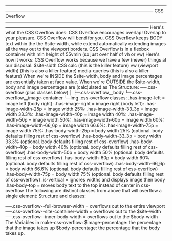 —————————————————————————————————————————————————————————————————————
CSS Overflow
————————————————————————————————————————————————————————————————————
Here's what the CSS Overflow does:
CSS Overflow encourages overlap! Overlap to your pleasure. CSS Overflow will bend for you.
CSS Overflow keeps BODY text within the the $site-width, while extend automatically extending images
all the way out to the viewport borders.
CSS Overflow is in a flexbox container with min height of 55vmin (so just over half of vh or vw)
Here's how it works:
CSS Overflow works because we have a few (newer) things at our disposal:
$site-sidth
CSS calc (this is the killer feature)
vw (viewport width) (this is also a killer feature)
media-queries (this is also a killer feature)
When we're INSIDE the $site-width, body and image percentages are essentially taken at face value.
When we're OUTSIDE the $site-width, body and image percentages are (calc)ulated as
The Structure:
──.css-overflow (plus classes below)
        │
        ├─.css-overflow__body
        └─.css-overflow__image-container
                └─img
.css-overflow classes:
   .has-image-left         = image left (body right):
   .has-image-right        = image right (body left):
   .has-image-width-25p    = image width 25%:
   .has-image-width-33_3p  = image width 33.3%:
   .has-image-width-40p    = image width 40%:
   .has-image-width-50p    = image width 50%:
   .has-image-width-60p    = image width 60%:
   .has-image-width-66_6p  = image width 66.6%:
   .has-image-width-75p    = image width 75%:
   .has-body-width-25p     = body width  25%   (optional. body defaults filling rest of css-overflow)
   .has-body-width-33_3p   = body width  33.3% (optional. body defaults filling rest of css-overflow)
   .has-body-width-40p     = body width  40%   (optional. body defaults filling rest of css-overflow)
   .has-body-width-50p     = body width  50%   (optional. body defaults filling rest of css-overflow)
   .has-body-width-60p     = body width  60%   (optional. body defaults filling rest of css-overflow)
   .has-body-width-66_6p   = body width  66.6% (optional. body defaults filling rest of css-overflow)
   .has-body-width-75p     = body width  75%   (optional. body defaults filling rest of css-overflow)
   .is-vertical            = ignores widths and displays image then body
   .has-body-top           = moves body text to the top instead of center in css-overflow
 The following are distinct classes from above that will overflow a single element:
 Structure and classes:

──.css-overflow--full-browser-width     = overflows out to the entire viewport
──.css-overflow--site-container-width   = overflows out to the $site-width
──.css-overflow--inner-body-width       = overflows out to the $body-width
The Variables in make-css-overflow:
$image-percentage: the percentage that the image takes up
$body-percentage: the percentage that the body takes up.